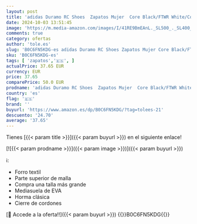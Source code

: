 ```yaml
---
layout: post
title: 'adidas Duramo RC Shoes  Zapatos Mujer  Core Black/FTWR White/Core Black  40 EU'
date: 2024-10-03 13:51:45
image: 'https://m.media-amazon.com/images/I/41RE9BmEAnL._SL500_._SL400_.jpg'
comments: true
category: ofertas
author: 'tole.es'
slug: 'B0C6FN5KDG-es adidas Duramo RC Shoes Zapatos Mujer Core Black/FTWR...'
sku: 'B0C6FN5KDG-es'
tags: [ 'zapatos','🇪🇸', ]
actualPrice: 37.65 EUR
currency: EUR
price: 37.65
comparePrice: 50.0 EUR
prodname: 'adidas Duramo RC Shoes  Zapatos Mujer  Core Black/FTWR White/Core Black  40 EU'
country: 'es'
flag: '🇪🇸'
brand: ''
buyurl: 'https://www.amazon.es/dp/B0C6FN5KDG/?tag=tolees-21'
descuento: '24.70'
average: '37.65'
---
```


Tienes [{{< param title >}}]({{< param buyurl >}}) en el siguiente enlace!

[![{{< param prodname >}}]({{< param image >}})]({{< param buyurl >}})

ℹ️:

- Forro textil
- Parte superior de malla
- Compra una talla más grande
- Mediasuela de EVA
- Horma clásica
- Cierre de cordones

[🛒 Accede a la oferta!!]({{< param buyurl >}})
{{<world>}}B0C6FN5KDG{{</world>}}
